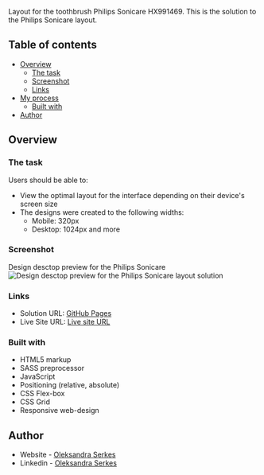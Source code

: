 Layout for the toothbrush Philips Sonicare HX991469.
This is the solution to the Philips Sonicare layout.

## Table of contents

- [Overview](#overview)
  - [The task](#the-task)
  - [Screenshot](#screenshot)
  - [Links](#links)
- [My process](#my-process)
  - [Built with](#built-with)
- [Author](#author)

## Overview

### The task

Users should be able to:

- View the optimal layout for the interface depending on their device's screen size
- The designs were created to the following widths:
  - Mobile: 320px
  - Desktop: 1024px and more

### Screenshot

Design desctop preview for the Philips Sonicare
![Design desctop preview for the Philips Sonicare layout solution](./img/desctop-layout.png)

### Links

- Solution URL: [GitHub Pages](https://github.com/OlSerkes/philips-Sonicare-hx99)
- Live Site URL: [Live site URL](https://olserkes.github.io/philips-Sonicare-hx99/)

### Built with

- HTML5 markup
- SASS preprocessor
- JavaScript
- Positioning (relative, absolute)
- CSS Flex-box
- CSS Grid
- Responsive web-design

## Author

- Website - [Oleksandra Serkes](https://github.com/OlSerkes)
- Linkedin - [Oleksandra Serkes](https://www.linkedin.com/in/oleksandra-serkes-65580620a/)
